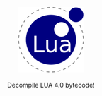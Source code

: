 <p align="center">
<img src="https://github.com/JustinFreeburn/LUA-4.0-decompiler/blob/main/Readme/lua_logo.png">
<br><br>
Decompile LUA 4.0 bytecode!
</p>
